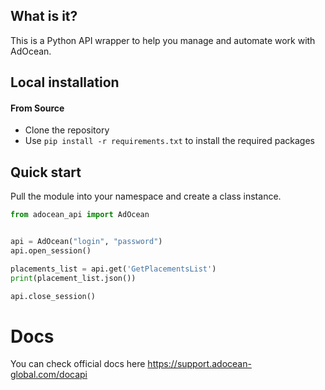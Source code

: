 ## What is it?
This is a Python API wrapper to help you manage and automate work with AdOcean.



## Local installation
#### From Source
- Clone the repository
- Use `pip install -r requirements.txt` to install the required packages
## Quick start
Pull the module into your namespace and create a class instance.
```python
from adocean_api import AdOcean


api = AdOcean("login", "password")
api.open_session()

placements_list = api.get('GetPlacementsList')  
print(placement_list.json())

api.close_session()                             
```
# Docs
You can check official docs here https://support.adocean-global.com/docapi
